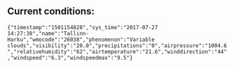 ## Current conditions: 
 ``` {"timestamp":"1501154828","sys_time":"2017-07-27 14:27:38","name":"Tallinn-Harku","wmocode":"26038","phenomenon":"Variable clouds","visibility":"20.0","precipitations":"0","airpressure":"1004.6","relativehumidity":"62","airtemperature":"21.6","winddirection":"44","windspeed":"6.3","windspeedmax":"9.5"} ```
